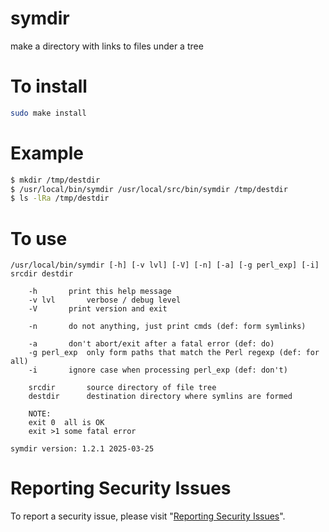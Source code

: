 # symdir

make a directory with links to files under a tree


# To install

```sh
sudo make install
```


# Example

```sh
$ mkdir /tmp/destdir
$ /usr/local/bin/symdir /usr/local/src/bin/symdir /tmp/destdir
$ ls -lRa /tmp/destdir
```


# To use

```
/usr/local/bin/symdir [-h] [-v lvl] [-V] [-n] [-a] [-g perl_exp] [-i] srcdir destdir

	-h	     print this help message
	-v lvl 	     verbose / debug level
	-V	     print version and exit

	-n	     do not anything, just print cmds (def: form symlinks)

	-a	     don't abort/exit after a fatal error (def: do)
	-g perl_exp  only form paths that match the Perl regexp (def: for all)
	-i	     ignore case when processing perl_exp (def: don't)

	srcdir	     source directory of file tree
	destdir	     destination directory where symlins are formed

    NOTE:
	exit 0	all is OK
	exit >1 some fatal error

symdir version: 1.2.1 2025-03-25
```


# Reporting Security Issues

To report a security issue, please visit "[Reporting Security Issues](https://github.com/lcn2/symdir/security/policy)".
